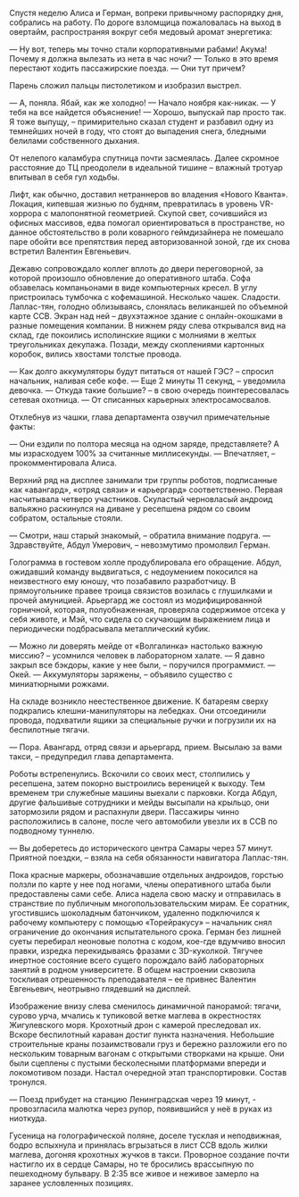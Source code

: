 Спустя неделю Алиса и Герман, вопреки привычному распорядку дня, собрались на работу. По дороге взломщица пожаловалась на выход в овертайм, распространяя вокруг себя медовый аромат энергетика:

— Ну вот, теперь мы точно стали корпоративными рабами! Акума! Почему я должна вылезать из нета в час ночи?
— Только в это время перестают ходить пассажирские поезда.
— Они тут причем?

Парень сложил пальцы пистолетиком и изобразил выстрел.

— А, поняла. Ябай, как же холодно!
— Начало ноября как-никак.
— У тебя на все найдется объяснение!
— Хорошо, выпускай пар просто так. Я тоже выпущу, – примирительно сказал студент и разбавил одну из темнейших ночей в году, что стоят до выпадения снега, бледными белилами собственного дыхания.

От нелепого каламбура спутница почти засмеялась. Далее скромное расстояние до ТЦ преодолели в идеальной тишине – влажный тротуар впитывал в себя гул ходьбы.

Лифт, как обычно, доставил нетраннеров во владения «Нового Кванта». Локация, кипевшая жизнью по будням, превратилась в уровень VR-хоррора с малопонятной геометрией. Скупой свет, сочившийся из офисных массивов, едва помогал ориентироваться в пространстве, но данное обстоятельство в роли коварного геймдизайнера не помешало паре обойти все препятствия перед авторизованной зоной, где их снова встретил Валентин Евгеньевич.

Дежавю сопровождало коллег вплоть до двери переговорной, за которой произошло обновление до оперативного штаба. Софа обзавелась компаньонами в виде компьютерных кресел. В углу пристроилась тумбочка с кофемашиной. Несколько чашек. Сладости. Лаплас-тян, голодно облизываясь, слонялась великаншей по объемной карте ССВ. Экран над ней – двухэтажное здание с онлайн-окошками в разные помещения компании. В нижнем ряду слева открывался вид на склад, где покоились исполинские ящики с молниями в желтых треугольниках декупажа. Позади, между скоплениями картонных коробок, вились хвостами толстые провода.

— Как долго аккумуляторы будут питаться от нашей ГЭС? – спросил начальник, наливая себе кофе.
— Еще 2 минуты 11 секунд, – уведомила девочка.
— Откуда такие большие? – в свою очередь поинтересовалась сетевая охотница.
— От списанных карьерных электросамосвалов.

Отхлебнув из чашки, глава департамента озвучил примечательные факты:

— Они ездили по полтора месяца на одном заряде, представляете? А мы израсходуем 100% за считанные миллисекунды.
— Впечатляет, – прокомментировала Алиса.

Верхний ряд на дисплее занимали три группы роботов, подписанные как «авангард», «отряд связи» и «арьергард» соответственно. Первая насчитывала четверо участников. Скуластый черновласый андроид вальяжно раскинулся на диване у ресепшена рядом со своим собратом, остальные стояли.

— Смотри, наш старый знакомый, – обратила внимание подруга.
— Здравствуйте, Абдул Умерович, – невозмутимо промолвил Герман.

Голограмма в гостевом холле продублировала его обращение. Абдул, ожидавший команду выдвигаться, с недоумением покосился на неизвестного ему юношу, что позабавило разработчицу. В прямоугольнике правее троица связистов возилась с глушилками и прочей амуницией. Арьергард же состоял из модифицированной горничной, которая, полуобнаженная, проверяла содержимое отсека у себя животе, и Мэй, что сидела со скучающим выражением лица и периодически подбрасывала металлический кубик.

— Можно ли доверять мейде от «Волгалинка» настолько важную миссию? – усомнился человек в лабораторном халате.
— Я давно закрыл все бэкдоры, какие у нее были, – поручился программист.
— Окей.
— Аккумуляторы заряжены, – объявило существо с миниатюрными рожками.

На складе возникло неестественное движение. К батареям сверху подкрались клешни-манипуляторы на лебедках. Они отсоединили провода, подхватили ящики за специальные ручки и погрузили их на беспилотные тягачи.

— Пора. Авангард, отряд связи и арьергард, прием. Высылаю за вами такси, – предупредил глава департамента.

Роботы встрепенулись. Вскочили со своих мест, столпились у ресепшена, затем покорно выстроились вереницей к выходу. Тем временем три служебные машины выехали с парковки. Когда Абдул, другие фальшивые сотрудники и мейды высыпали на крыльцо, они затормозили рядом и распахнули двери. Пассажиры чинно расположились в салоне, после чего автомобили увезли их в ССВ по подводному туннелю.

— Вы доберетесь до исторического центра Самары через 57 минут. Приятной поездки, – взяла на себя обязанности навигатора Лаплас-тян. 

Пока красные маркеры, обозначавшие отдельных андроидов, горстью ползли по карте у нее под ногами, члены оперативного штаба были предоставлены сами себе. Алиса надела свою маску и отправилась в странствие по публичным многопользовательским мирам. Ее соратник, угостившись шоколадным батончиком, удаленно подключился к рабочему компьютеру с помощью «Торейракусу» – начальник снял ограничение до окончания испытательного срока. Герман без лишней суеты перебирал неоновые полотна с кодом, кое-где вдумчиво вносил правки, изредка перекидываясь фразами с 3D-куколкой. Тягучее инертное состояние всего сущего порождало вайб лабораторных занятий в родном университете. В общем настроении сквозила тоскливая отрешенность преподавателя – ее привнес Валентин Евгеньевич, неотрывно глядевший на дисплей.

Изображение внизу слева сменилось динамичной панорамой: тягачи, сурово урча, мчались к тупиковой ветке маглева в окрестностях Жигулевского моря. Крохотный дрон с камерой преследовал их. Вскоре беспилотный караван достиг пункта назначения. Небольшие строительные краны позаимствовали груз и бережно разложили его по нескольким товарным вагонам с открытыми створками на крыше. Они были сцеплены с пустыми бесколесными платформами впереди и локомотивом позади. Настал очередной этап транспортировки. Состав тронулся.

— Поезд прибудет на станцию Ленинградская через 19 минут, - провозгласила малютка через рупор, появившийся у неё в руках из ниоткуда.

Гусеница на голографической поляне, доселе тусклая и неподвижная, бодро вспыхнула и принялась вгрызаться в лист ССВ вдоль жилки маглева, догоняя крохотных жучков в такси. Проворное создание почти настигло их в сердце Самары, но те бросились врассыпную по пешеходному бульвару. В 2:35 все живое и неживое замерло на заранее условленных позициях.
